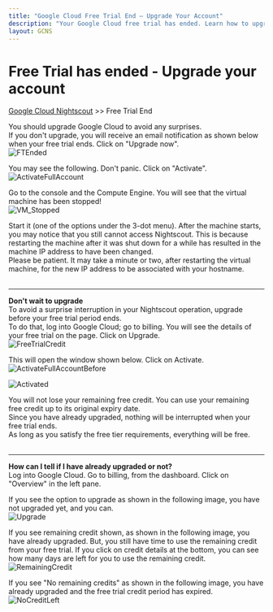```yaml
---
title: "Google Cloud Free Trial End – Upgrade Your Account"
description: "Your Google Cloud free trial has ended. Learn how to upgrade your account to continue using your Nightscout instance without interruption."
layout: GCNS
---
```


# Free Trial has ended - Upgrade your account
[Google Cloud Nightscout](./GoogleCloud) >> Free Trial End  
  
You should upgrade Google Cloud to avoid any surprises.  
If you don't upgrade, you will receive an email notification as shown below when your free trial ends.  Click on "Upgrade now".  
![FTEnded](./images/FTEnded.png)  
  
You may see the following.  Don't panic.  Click on "Activate".  
![ActivateFullAccount](./images/ActivateFullAccount.png)  
    
Go to the console and the Compute Engine.  You will see that the virtual machine has been stopped!  
![VM_Stopped](./images/VM_Stopped.png)  
  
Start it (one of the options under the 3-dot menu).  After the machine starts, you may notice that you still cannot access Nightscout.  This is because restarting the machine after it was shut down for a while has resulted in the machine IP address to have been changed.  
Please be patient.  It may take a minute or two, after restarting the virtual machine, for the new IP address to be associated with your hostname.    
<br/>  
  
---  
  
**Don't wait to upgrade**  
To avoid a surprise interruption in your Nightscout operation, upgrade before your free trial period ends.  
To do that, log into Google Cloud;  go to billing.  You will see the details of your free trial on the page.  Click on Upgrade.  
![FreeTrialCredit](./images/FreeTrialCredit.png)  
  
This will open the window shown below.  Click on Activate.  
![ActivateFullAccountBefore](./images/ActivateFullAccountBefore.png)  
  
![Activated](./images/Activated.png)  
  
You will not lose your remaining free credit.  You can use your remaining free credit up to its original expiry date.  
Since you have already upgraded, nothing will be interrupted when your free trial ends.  
As long as you satisfy the free tier requirements, everything will be free.  
<br/>  
  
---  
  
**How can I tell if I have already upgraded or not?**  
Log into Google Cloud.  Go to billing, from the dashboard.  Click on "Overview" in the left pane.  
  
If you see the option to upgrade as shown in the following image, you have not upgraded yet, and you can.  
![Upgrade](./images/Upgrade.png)  
  
If you see remaining credit shown, as shown in the following image, you have already upgraded. But, you still have time to use the remaining credit from your free trial.  If you click on credit details at the bottom, you can see how many days are left for you to use the remaining credit.  
![RemainingCredit](./images/RemainingCredit.png)  
  
If you see "No remaining credits" as shown in the following image, you have already upgraded and the free trial credit period has expired.  
![NoCreditLeft](./images/NoCreditLeft.png)  
  
